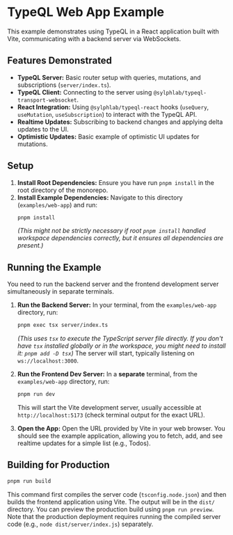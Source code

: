 # TypeQL Web App Example

This example demonstrates using TypeQL in a React application built with Vite, communicating with a backend server via WebSockets.

## Features Demonstrated

*   **TypeQL Server:** Basic router setup with queries, mutations, and subscriptions (`server/index.ts`).
*   **TypeQL Client:** Connecting to the server using `@sylphlab/typeql-transport-websocket`.
*   **React Integration:** Using `@sylphlab/typeql-react` hooks (`useQuery`, `useMutation`, `useSubscription`) to interact with the TypeQL API.
*   **Realtime Updates:** Subscribing to backend changes and applying delta updates to the UI.
*   **Optimistic Updates:** Basic example of optimistic UI updates for mutations.

## Setup

1.  **Install Root Dependencies:** Ensure you have run `pnpm install` in the root directory of the monorepo.
2.  **Install Example Dependencies:** Navigate to this directory (`examples/web-app`) and run:
    ```bash
    pnpm install
    ```
    *(This might not be strictly necessary if root `pnpm install` handled workspace dependencies correctly, but it ensures all dependencies are present.)*

## Running the Example

You need to run the backend server and the frontend development server simultaneously in separate terminals.

1.  **Run the Backend Server:**
    In your terminal, from the `examples/web-app` directory, run:
    ```bash
    pnpm exec tsx server/index.ts
    ```
    *(This uses `tsx` to execute the TypeScript server file directly. If you don't have `tsx` installed globally or in the workspace, you might need to install it: `pnpm add -D tsx`)*
    The server will start, typically listening on `ws://localhost:3000`.

2.  **Run the Frontend Dev Server:**
    In a **separate** terminal, from the `examples/web-app` directory, run:
    ```bash
    pnpm run dev
    ```
    This will start the Vite development server, usually accessible at `http://localhost:5173` (check terminal output for the exact URL).

3.  **Open the App:** Open the URL provided by Vite in your web browser. You should see the example application, allowing you to fetch, add, and see realtime updates for a simple list (e.g., Todos).

## Building for Production

```bash
pnpm run build
```
This command first compiles the server code (`tsconfig.node.json`) and then builds the frontend application using Vite. The output will be in the `dist/` directory. You can preview the production build using `pnpm run preview`. Note that the production deployment requires running the compiled server code (e.g., `node dist/server/index.js`) separately.
